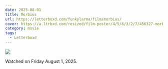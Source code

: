 ```yaml
---
date: 2025-08-01
title: Morbius
url: https://letterboxd.com/funkylarma/film/morbius/
cover: https://a.ltrbxd.com/resized/film-poster/4/5/6/3/2/7/456327-morbius-0-600-0-900-crop.jpg?v=0139d15a49
category: movie
tags:
  - Letterboxd
---
```


![](https://a.ltrbxd.com/resized/film-poster/4/5/6/3/2/7/456327-morbius-0-600-0-900-crop.jpg?v=0139d15a49)

Watched on Friday August 1, 2025.
